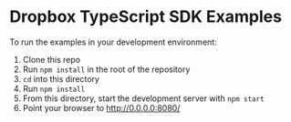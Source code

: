 # Dropbox TypeScript SDK Examples

To run the examples in your development environment:

1. Clone this repo
2. Run `npm install` in the root of the repository
3. `cd` into this directory
4. Run `npm install`
3. From this directory, start the development server with
   `npm start`
4. Point your browser to <http://0.0.0.0:8080/>
